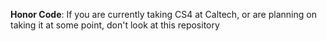 <b>Honor Code</b>: If you are currently taking CS4 at Caltech, or are planning on taking it at some point, don't look at this repository
